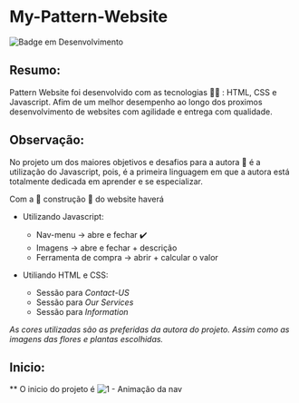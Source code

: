 # My-Pattern-Website
![Badge em Desenvolvimento](https://img.shields.io/static/v1?label=STATUS&message=EM%20DESENVOLVIMENTO&color=GREEN&style=for-the-badge)

## Resumo:
Pattern Website foi desenvolvido com as tecnologias 👩‍💻 : HTML, CSS  e Javascript. Afim de um melhor desempenho ao longo dos proximos desenvolvimento de websites com agilidade e entrega com qualidade.

## Observação:
No projeto um dos maiores objetivos e desafios para a autora 👩 é a utilização do Javascript, pois, é a primeira linguagem em que a autora está totalmente dedicada em aprender e se especializar.

Com a 🚧 construção 🚧 do website haverá
* Utilizando Javascript:
  * Nav-menu -> abre e fechar ✔️
  * Imagens -> abre e fechar + descrição 
  * Ferramenta de compra -> abrir + calcular o valor

* Utiliando HTML e CSS:
  * Sessão para *Contact-US*
  * Sessão para *Our Services*
  * Sessão para *Information*


*As cores utilizadas são as preferidas da autora do projeto. Assim como as imagens das flores e plantas escolhidas.*

## Inicio:
** O inicio do projeto é 
![1 - Animação da nav](https://user-images.githubusercontent.com/69321678/170595068-79ab1a52-a034-4f9d-bfb7-e83140420b7e.gif)

